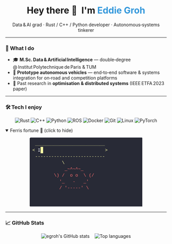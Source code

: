 <!-- GitHub Profile README -->

<h1 align="center">Hey there 👋  I'm <span style="color:#3498db;">Eddie Groh</span></h1>

<p align="center">Data & AI grad · Rust / C++ / Python developer · Autonomous‑systems tinkerer</p>

---

### 🚀 What I do
- 🎓 **M.Sc. Data & Artificial Intelligence** — double‑degree @ Institut Polytechnique de Paris & TUM
- 🚗 **Prototype autonomous vehicles** — end‑to‑end software &amp; systems integration for on‑road and competition platforms
- 🔬 Past research in **optimisation &amp; distributed systems** (IEEE ETFA 2023 paper)

---

### 🛠️ Tech I enjoy
<p align="center">
  <img src="https://img.shields.io/badge/Rust-000000?style=for-the-badge&logo=rust&logoColor=white" alt="Rust"/>
  <img src="https://img.shields.io/badge/C++-00599C?style=for-the-badge&logo=c%2b%2b&logoColor=white" alt="C++"/>
  <img src="https://img.shields.io/badge/Python-3776AB?style=for-the-badge&logo=python&logoColor=white" alt="Python"/>
  <img src="https://img.shields.io/badge/ROS-22314E?style=for-the-badge&logo=ros&logoColor=white" alt="ROS"/>
  <img src="https://img.shields.io/badge/Docker-2496ED?style=for-the-badge&logo=docker&logoColor=white" alt="Docker"/>
  <img src="https://img.shields.io/badge/Git-F05032?style=for-the-badge&logo=git&logoColor=white" alt="Git"/>
  <img src="https://img.shields.io/badge/Linux-FCC624?style=for-the-badge&logo=linux&logoColor=black" alt="Linux"/>
  <img src="https://img.shields.io/badge/PyTorch-EE4C2C?style=for-the-badge&logo=pytorch&logoColor=white" alt="PyTorch"/>
</p>

<details open>
  <summary>Ferris fortune 🦀 (click to hide)</summary>

  <p align="center">
    <img src="assets/ferris_says_terminal.gif""
         alt="Ferris fortune"/>
  </p>
</details>

---

### 📈 GitHub Stats
<p align="center">
  <img src="https://github-readme-stats.vercel.app/api?username=egroh&show_icons=true&hide_border=true&theme=transparent&bg_color=00000000" height="180" alt="egroh's GitHub stats"/>
  &nbsp;&nbsp;
  <img src="https://github-readme-stats.vercel.app/api/top-langs/?username=egroh&layout=compact&hide_border=true&theme=transparent&bg_color=00000000" height="180" alt="Top languages"/>
</p>
